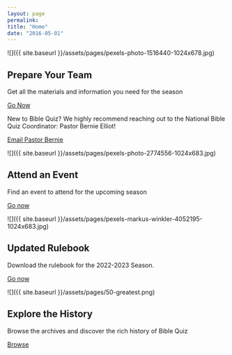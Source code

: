 ```yaml
---
layout: page
permalink: 
title: "Home"
date: "2016-05-01"
---
```


![]({{ site.baseurl }}/assets/pages/pexels-photo-1516440-1024x678.jpg)

## Prepare Your Team

Get all the materials and information you need for the season

[Go Now](https://www.biblequiz.com/current-season/)

New to Bible Quiz? We highly recommend reaching out to the National Bible Quiz Coordinator: Pastor Bernie Elliot!

[Email Pastor Bernie](mailto:elliotbq@gmail.com)

![]({{ site.baseurl }}/assets/pages/pexels-photo-2774556-1024x683.jpg)

## Attend an Event

Find an event to attend for the upcoming season

[Go now](https://www.biblequiz.com/events)

![]({{ site.baseurl }}/assets/pages/pexels-markus-winkler-4052195-1024x683.jpg)

## Updated Rulebook

Download the rulebook for the 2022-2023 Season.

[Go now](https://www.biblequiz.com/changes-to-the-rulebook-for-the-2022-2023-season/)

![]({{ site.baseurl }}/assets/pages/50-greatest.png)

## Explore the History

Browse the archives and discover the rich history of Bible Quiz

[Browse](https://www.biblequiz.com/history)
